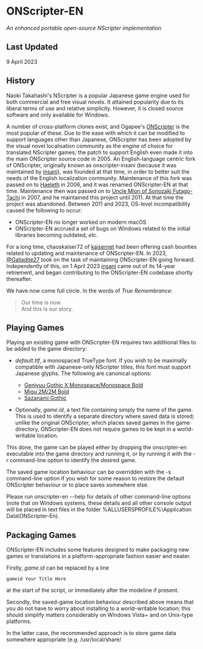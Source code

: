 # ONScripter-EN
*An enhanced portable open-source NScripter implementation*

## Last Updated
9 April 2023

## History
Naoki Takahashi's NScripter is a popular Japanese game engine used for both commercial and free visual novels.  It attained popularity due to its liberal terms of use and relative simplicity.  However, it is closed source software and only available for Windows.

A number of cross-platform clones exist, and Ogapee's [ONScripter](https://onscripter.osdn.jp/onscripter.html) is the most popular of these.  Due to the ease with which it can be modified to support languages other than Japanese, ONScripter has been adopted by the visual novel localisation community as the engine of choice for translated NScripter games; the patch to support English even made it into the main ONScripter source code in 2005.  An English-language centric fork of ONScripter, originally known as onscripter-insani (because it was maintained by [insani](http://nscripter.insani.org/)), was founded at that time, in order to better suit the needs of the English localization community.  Maintenance of this fork was passed on to [Haeleth](http://haeleth.net/) in 2006, and it was renamed ONScripter-EN at that time.  Maintenance then was passed on to [Uncle Mion of Sonozaki Futago-Tachi](https://web.archive.org/web/http://unclemion.com/onscripter/) in 2007, and he maintained this project until 2011.  At that time the project was abandoned.  Between 2011 and 2023, OS-level incompatibility caused the following to occur:

- ONScripter-EN no longer worked on modern macOS
- ONScripter-EN accrued a set of bugs on Windows related to the initial libraries becoming outdated, *etc*.

For a long time, chaoskaiser72 of [kaisernet](https://kaisernet.org/) had been offering cash bounties related to updating and maintenance of ONScripter-EN.  In 2023, [@Galladite27](https://github.com/Galladite27) took on the task of maintaining ONScripter-EN going forward.  Independently of this, on 1 April 2023 [insani](http://insani.org) came out of its 14-year retirement, and began contributing to the ONScripter-EN codebase shortly thereafter.

We have now come full circle.  In the words of *True Remembrance*:

> Our time is now.    
> And this is our story.

## Playing Games
Playing an existing game with ONScripter-EN requires two additional files to be added to the game directory:

- *default.ttf*, a monospaced TrueType font.  If you wish to be maximally compatible with Japanese-only NScripter titles, this font must support Japanese glyphs.  The following are canonical options:
  - [Genjyuu Gothic X Monospace/Monospace Bold](http://jikasei.me/font/genjyuu/)
  - [Migu 2M/2M Bold](http://mix-mplus-ipa.osdn.jp/)
  - [Sazanami Gothic](https://osdn.net/projects/efont/releases/)

- Optionally, *game.id*, a text file containing simply the name of the game.  This is used to identify a separate directory where saved data is stored; unlike the original ONScripter, which places saved games in the game directory, ONScripter-EN does not require games to be kept in a world-writable location.

This done, the game can be played either by dropping the onscripter-en executable into the game directory and running it, or by running it with the -r command-line option to identify the desired game.

The saved game location behaviour can be overridden with the -s command-line option if you wish for some reason to restore the default ONScripter behaviour or to place saves somewhere else.

Please run onscripter-en --help for details of other command-line options (note that on Windows systems, these details and all other console output will be placed in text files in the folder %ALLUSERSPROFILE%\Application Data\ONScripter-En).

## Packaging Games
ONScripter-EN includes some features designed to make packaging new games or translations in a platform-appropriate fashion easier and neater.

Firstly, *game.id* can be replaced by a line

```gameid Your Title Here```

at the start of the script, or immediately after the modeline if present.

Secondly, the saved-game location behaviour described above means that you do not have to worry about installing to a world-writable location; this should simplify matters considerably on Windows Vista+ and on Unix-type platforms.

In the latter case, the recommended approach is to store game data somewhere appropriate (e.g. /usr/local/share/<title>) and to create a shell script in an appropriate place (e.g. /usr/local/bin/<title>) that launches the onscripter executable with a suitable argument to -r.  Since there is no convenient way to distribute binaries that will work even on multiple Linux distributions, let alone other Unix platforms, it is recommended that packages instead depend on the user supplying a separate ONScripter-EN binary, either built from source or from an OS/distro-specific package.

We currently do not support macOS builds, although that support is in the works.  macOS, although it still has a FreeBSD-derived UNIX-alike userland, is not truly a Unix.  It also uses the concept of *App Bundles*, which are specially-formatted directory structures that look to the end user like a single item.  Furthermore, as of more recent macOS versions, it is now impossible to run code that has not been properly code-signed and notarized by an approved Apple Developer.  This makes redistribution of many open-source projects a much more cumbersome procedure (for instance, it costs $99/year to maintain an Apple Developer license).  Our sister project, [onscripter-insani](https://github.com/insani-org/onscripter-insani) provides official Intel and Apple Silicon macOS builds, and we will be porting over that build system to ONScripter-EN as time goes on.

## Build Requirements
ONScripter is based on SDL, and should run on any platform for which SDL is available.  The original version has been successfully compiled on platforms as diverse as iOS, Android, the Nintendo Switch, the PSP/PS Vita, Symbian, *etc*.

ONScripter-EN has slightly more strict requirements, however.  Since ONScripter's original build system is extremely difficult to use (requiring the creation of a custom makefile for every minor platform variation), it has been replaced in this branch with a more conventional configure-build system; this depends on a POSIX-like environment with GNU make.  The code has been tested primarily with the GNU C++ compiler; Intel C++ 10 has also been tried successfully.

The primary test environment is GNU/Linux (x86_64).  Assuming standard build tools are installed, the full-source distribution is likely to compile out-of-the-box or with only minimal changes on truly
POSIX-conformant platforms (*e.g.* GNU/Linux, *BSD).  The primary target environment, on the other hand, is 32-bit Windows (i686).  [MSYS2](https://msys2.org) on Windows 10+ is assumed for these builds, and due to multiple incompatibilities between MSYS2 and the original configure script, specially-modified Makefile for both x86-64 and i686 Windows compilation are provided.  Development of those Makefiles can be found [here](https://github.com/insani-org/onscripter-en-msys2-configure-makefile).

Please see INSTALL in the source distribution for specific build instructions.

# Localization
While ONScripter proper, and previous versions of ONScripter-EN, require English or Japanese settings to be selected at compile-time, this version can be run in both English and Japanese modes.

In Japanese mode, the built-in menus are in Japanese, numbers are printed using full-width characters, and line-breaking decisions are based on Japanese rules (breaks are allowed in the middle of words, but not before or after certain special characters).

In English mode, the built-in menus are in English, numbers are printed using half-width characters, and line-breaking decisions are based on English rules (breaks are only allowed between words).

You can select a mode within a script by using the commands

```language english```

and

```language japanese```

It is recommended that you just set the language once at startup, but you can switch between them during the game if you need to (if you do, and your game uses the built-in menus, be sure to switch back to your primary language before any point at which the player can bring up a menu, or they will probably be very confused).

The default mode is determined by the name of the ONScripter binary (or app bundle, on macOS).  If it is something like "onscripter-en" or "ONScripter-En.exe", the default mode will be English; otherwise it will be Japanese (this is intended to allow users to play existing games in an appropriate mode -- if releasing a game yourself, you should use an explicit language command instead of relying on this).  You can also use the command-line option "--english" or "--japanese" to specify the default mode.


## Contact Information
The author of ONScripter itself is Ogapee, who can be reached through his ONScripter project website:

- [ONScripter](https://onscripter.osdn.jp/onscripter.html)

Please refrain from contacting Ogapee about ONScripter-EN, as its codebase is now substantially different from mainline ONScripter.

The maintainer of ONScripter-EN (as of February 2023) is Galladite, who can be reached at:

- *E-mail*: galladite@yandex.com
- *GitHub*: [@Galladite27](https://github.com/Galladite27)

The initial maintainer of ONScripter-EN (and current contributor to ONScripter-EN) is Seung Park of insani, who can be reached at:

- *GitHub*: [@lightbinder](https://github.com/lightbinder)
- *GitHub Organization*: [@insani-org](https://github.com/insani-org)

The previous maintainer, "Uncle" Mion Sonozaki, may be reachable at:

- *E-mail*: UncleMion@gmail.com

We do not recommend reaching out to him about ONScripter-EN issues, though, as he is not currently involved with our project.

Portions of this README were written primarily by a previous maintainer, Haeleth, whose website is still up as of 2023:

- *Website*: [haeleth.net](http://haeleth.net/)

Correspondence in English, or regarding issues related to this branch in particular, should be directed to [@Galladite27](https://github.com/Galladite27) or to [@lightbinder](https://github.com/lightbinder), as it contains a large number of customisations that have nothing to do with Ogapee, and neither Haeleth nor Uncle Mion are actively maintaining ONScripter-EN.
  
## Related Efforts
As of April 2023, [onscripter-insani](https://github.com/insani-org/onscripter-insani) is a sister project to ONScripter-EN.  This is a branch of ONScripter which focuses on portability of compilation and support of modern macOS, as well as on continued support of insani's indie novel game localizations.  It does not have (and does not plan to add) many of the enhancements that are in ONScripter-EN, and the plan of that project is to remain as close to upstream as possible.

## License

ONScripter and ONScripter-EN are distributed under the terms of the GNU General Public License v2.  See COPYING for details.
